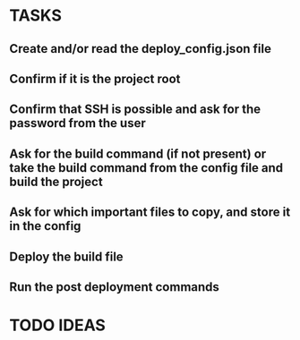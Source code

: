 #  TASKS

##  Create and/or read the deploy_config.json file


##  Confirm if it is the project root


##  Confirm that SSH is possible and ask for the password from the user


##  Ask for the build command (if not present) or take the build command from the config file and build the project


##  Ask for which important files to copy, and store it in the config


##  Deploy the build file


##  Run the post deployment commands




# TODO IDEAS

